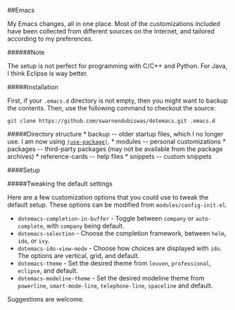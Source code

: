 ##Emacs

My Emacs changes, all in one place. Most of the customizations included have been collected from different sources on
the Internet, and tailored according to my preferences.

######Note

The setup is not perfect for programming with C/C++ and Python. For Java, I think Eclipse is way better. 

#####Installation

First, if your `.emacs.d` directory is not empty, then you might want to backup the contents. Then, use the following command to checkout the source:

```
git clone https://github.com/swarnendubiswas/dotemacs.git .emacs.d
```

#####Directory structure
         * backup -- older startup files, which I no longer use. I am now using [`(use-package)`](https://github.com/jwiegley/use-package).
         * modules -- personal customizations
         * packages -- third-party packages (may not be available from the package archives)
         * reference-cards -- help files 
         * snippets -- custom snippets

####Setup

#####Tweaking the default settings

Here are a few customization options that you could use to tweak the default setup. These options can be modified from `modules/config-init.el`.

* `dotemacs-completion-in-buffer` - Toggle between `company` or `auto-complete`, with `company` being default.
* `dotemacs-selection` - Choose the completion framework, between `helm`, `ido`, or `ivy`.
* `dotemacs-ido-view-mode` - Choose how choices are displayed with `ido`. The options are vertical, grid, and default.
* `dotemacs-theme` - Set the desired theme from `leuven`, `professional`, `eclipse`, and default. 
* `dotemacs-modeline-theme` - Set the desired modeline theme from `powerline`, `smart-mode-line`, `telephone-line`, `spaceline` and default.

Suggestions are welcome.

